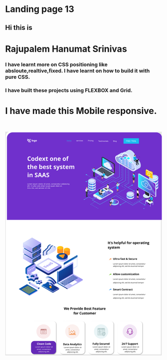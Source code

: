 # Landing page 13 

## Hi this is 
# Rajupalem Hanumat Srinivas 

### I have learnt more on CSS positioning like absloute,realtive,fixed. I have learnt on how to build it with pure  __CSS__.
### I have built these projects using FLEXBOX and Grid. 
# I have made this Mobile responsive.

&nbsp;

![project_1 logo](./13.PNG)

